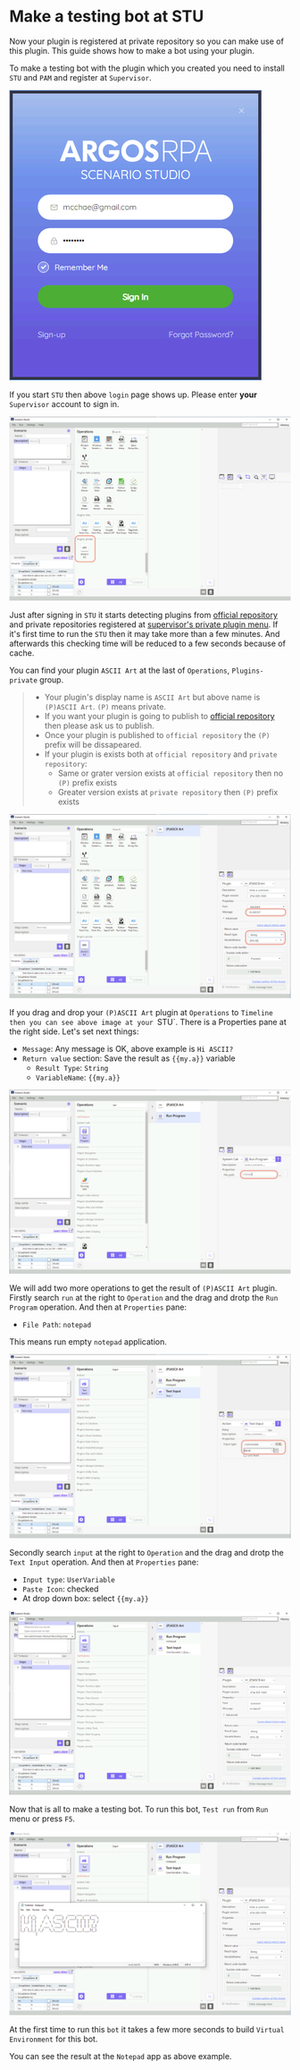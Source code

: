 # Make a testing bot at STU

Now your plugin is registered at private repository so you can make use of this plugin. This guide shows how to make a bot using your plugin.

To make a testing bot with the plugin which you created you need to install `STU` and `PAM` and register at `Supervisor`. 


![01-login-STU](Captures/03-Make_Plugin_PyCharm/10-make_bot/01-login-STU.png)

If you start `STU` then above `login` page shows up. Please enter **your** `Supervisor` account to sign in.

![02-private-plugin](Captures/03-Make_Plugin_PyCharm/10-make_bot/02-private-plugin.png)

Just after signing in `STU` it starts detecting plugins from [official repository](https://pypi-official.argos-labs.com) and private repositories registered at [supervisor's private plugin menu](https://rpa.argos-labs.com/#/plugin/private-plugin). If it's first time to run the `STU` then it may take more than a few minutes. And afterwards this checking time will be reduced to a few seconds because of cache. 

You can find your plugin `ASCII Art` at the last of `Operations`, `Plugins-private` group.

> * Your plugin's display name is `ASCII Art` but above name is `(P)ASCII Art`. `(P)` means private.
> * If you want your plugin is going to publish to [official repository](https://pypi-official.argos-labs.com) then please ask us to publish.
> * Once your plugin is published to `official repository` the `(P)` prefix will be dissapeared.
> * If your plugin is exists both at `official repository` and `private repository`:
>   * Same or grater version exists at `official repository` then no `(P)` prefix exists
>   * Greater version exists at `private repository` then `(P)` prefix exists

![03-asciiart-properties](Captures/03-Make_Plugin_PyCharm/10-make_bot/03-asciiart-properties.png)

If you drag and drop your `(P)ASCII Art` plugin at `Operations` to `Timeline then you can see above image at your `STU`. There is a Properties pane at the right side. Let's set next things:
* `Message`: Any message is OK, above example is `Hi ASCII?`
* `Return value` section: Save the result as `{{my.a}}` variable
  * `Result Type`: `String`
  * `VariableName`: `{{my.a}}`


![04-run-notepad](Captures/03-Make_Plugin_PyCharm/10-make_bot/04-run-notepad.png)

We will add two more operations to get the result of `(P)ASCII Art` plugin. 
Firstly search `run` at the right to `Operation` and the drag and drotp the `Run Program` operation.
And then at `Properties` pane:
* `File Path`: `notepad`

This means run empty `notepad` application.

![05-text-input](Captures/03-Make_Plugin_PyCharm/10-make_bot/05-text-input.png)

Secondly search `input` at the right to `Operation` and the drag and drotp the `Text Input` operation.
And then at `Properties` pane:
* `Input type`: `UserVariable`
* `Paste Icon`: checked
* At drop down box: select `{{my.a}}`

![06-testrun](Captures/03-Make_Plugin_PyCharm/10-make_bot/06-testrun.png)

Now that is all to make a testing bot.
To run this bot, `Test run` from `Run` menu or press `F5`.

![07-result](Captures/03-Make_Plugin_PyCharm/10-make_bot/07-result.png)

At the first time to run this `bot` it takes a few more seconds to build `Virtual Environment` for this bot. 

You can see the result at the `Notepad` app as above example.
